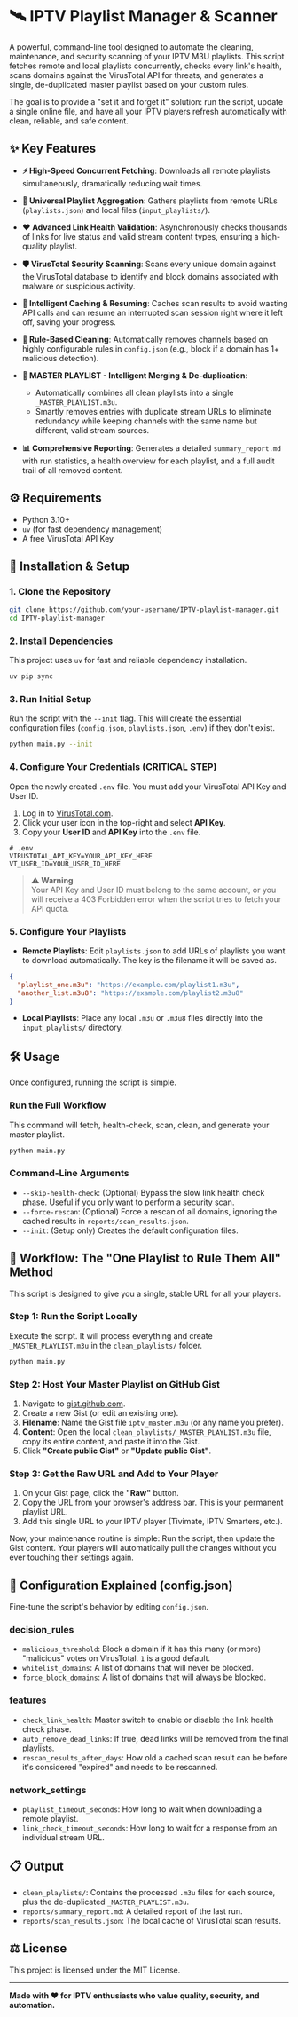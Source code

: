 # 🛰️ IPTV Playlist Manager & Scanner

A powerful, command-line tool designed to automate the cleaning, maintenance, and security scanning of your IPTV M3U playlists. This script fetches remote and local playlists concurrently, checks every link's health, scans domains against the VirusTotal API for threats, and generates a single, de-duplicated master playlist based on your custom rules.

The goal is to provide a "set it and forget it" solution: run the script, update a single online file, and have all your IPTV players refresh automatically with clean, reliable, and safe content.

## ✨ Key Features

- **⚡ High-Speed Concurrent Fetching**: Downloads all remote playlists simultaneously, dramatically reducing wait times.

- **🔗 Universal Playlist Aggregation**: Gathers playlists from remote URLs (`playlists.json`) and local files (`input_playlists/`).

- **❤️ Advanced Link Health Validation**: Asynchronously checks thousands of links for live status and valid stream content types, ensuring a high-quality playlist.

- **🛡️ VirusTotal Security Scanning**: Scans every unique domain against the VirusTotal database to identify and block domains associated with malware or suspicious activity.

- **🧠 Intelligent Caching & Resuming**: Caches scan results to avoid wasting API calls and can resume an interrupted scan session right where it left off, saving your progress.

- **📜 Rule-Based Cleaning**: Automatically removes channels based on highly configurable rules in `config.json` (e.g., block if a domain has 1+ malicious detection).

- **🎯 MASTER PLAYLIST - Intelligent Merging & De-duplication**:
  - Automatically combines all clean playlists into a single `_MASTER_PLAYLIST.m3u`.
  - Smartly removes entries with duplicate stream URLs to eliminate redundancy while keeping channels with the same name but different, valid stream sources.

- **📊 Comprehensive Reporting**: Generates a detailed `summary_report.md` with run statistics, a health overview for each playlist, and a full audit trail of all removed content.

## ⚙️ Requirements

- Python 3.10+
- `uv` (for fast dependency management)
- A free VirusTotal API Key

## 🚀 Installation & Setup

### 1. Clone the Repository

```bash
git clone https://github.com/your-username/IPTV-playlist-manager.git
cd IPTV-playlist-manager
```

### 2. Install Dependencies

This project uses `uv` for fast and reliable dependency installation.

```bash
uv pip sync
```

### 3. Run Initial Setup

Run the script with the `--init` flag. This will create the essential configuration files (`config.json`, `playlists.json`, `.env`) if they don't exist.

```bash
python main.py --init
```

### 4. Configure Your Credentials (CRITICAL STEP)

Open the newly created `.env` file. You must add your VirusTotal API Key and User ID.

1. Log in to [VirusTotal.com](https://www.virustotal.com).
2. Click your user icon in the top-right and select **API Key**.
3. Copy your **User ID** and **API Key** into the `.env` file.

```env
# .env
VIRUSTOTAL_API_KEY=YOUR_API_KEY_HERE
VT_USER_ID=YOUR_USER_ID_HERE
```

> **⚠️ Warning**  
> Your API Key and User ID must belong to the same account, or you will receive a 403 Forbidden error when the script tries to fetch your API quota.

### 5. Configure Your Playlists

- **Remote Playlists**: Edit `playlists.json` to add URLs of playlists you want to download automatically. The key is the filename it will be saved as.

```json
{
  "playlist_one.m3u": "https://example.com/playlist1.m3u",
  "another_list.m3u8": "https://example.com/playlist2.m3u8"
}
```

- **Local Playlists**: Place any local `.m3u` or `.m3u8` files directly into the `input_playlists/` directory.

## 🛠️ Usage

Once configured, running the script is simple.

### Run the Full Workflow

This command will fetch, health-check, scan, clean, and generate your master playlist.

```bash
python main.py
```

### Command-Line Arguments

- `--skip-health-check`: (Optional) Bypass the slow link health check phase. Useful if you only want to perform a security scan.
- `--force-rescan`: (Optional) Force a rescan of all domains, ignoring the cached results in `reports/scan_results.json`.
- `--init`: (Setup only) Creates the default configuration files.

## 🎯 Workflow: The "One Playlist to Rule Them All" Method

This script is designed to give you a single, stable URL for all your players.

### Step 1: Run the Script Locally

Execute the script. It will process everything and create `_MASTER_PLAYLIST.m3u` in the `clean_playlists/` folder.

```bash
python main.py
```

### Step 2: Host Your Master Playlist on GitHub Gist

1. Navigate to [gist.github.com](https://gist.github.com).
2. Create a new Gist (or edit an existing one).
3. **Filename**: Name the Gist file `iptv_master.m3u` (or any name you prefer).
4. **Content**: Open the local `clean_playlists/_MASTER_PLAYLIST.m3u` file, copy its entire content, and paste it into the Gist.
5. Click **"Create public Gist"** or **"Update public Gist"**.

### Step 3: Get the Raw URL and Add to Your Player

1. On your Gist page, click the **"Raw"** button.
2. Copy the URL from your browser's address bar. This is your permanent playlist URL.
3. Add this single URL to your IPTV player (Tivimate, IPTV Smarters, etc.).

Now, your maintenance routine is simple: Run the script, then update the Gist content. Your players will automatically pull the changes without you ever touching their settings again.

## 📄 Configuration Explained (config.json)

Fine-tune the script's behavior by editing `config.json`.

### decision_rules

- `malicious_threshold`: Block a domain if it has this many (or more) "malicious" votes on VirusTotal. `1` is a good default.
- `whitelist_domains`: A list of domains that will never be blocked.
- `force_block_domains`: A list of domains that will always be blocked.

### features

- `check_link_health`: Master switch to enable or disable the link health check phase.
- `auto_remove_dead_links`: If true, dead links will be removed from the final playlists.
- `rescan_results_after_days`: How old a cached scan result can be before it's considered "expired" and needs to be rescanned.

### network_settings

- `playlist_timeout_seconds`: How long to wait when downloading a remote playlist.
- `link_check_timeout_seconds`: How long to wait for a response from an individual stream URL.

## 📋 Output

- `clean_playlists/`: Contains the processed `.m3u` files for each source, plus the de-duplicated `_MASTER_PLAYLIST.m3u`.
- `reports/summary_report.md`: A detailed report of the last run.
- `reports/scan_results.json`: The local cache of VirusTotal scan results.

## ⚖️ License

This project is licensed under the MIT License.

---

**Made with ❤️ for IPTV enthusiasts who value quality, security, and automation.**